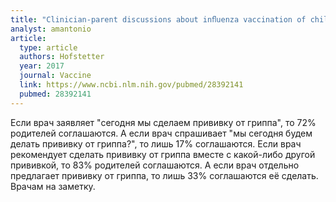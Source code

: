 ```yaml
---
title: "Clinician-parent discussions about inﬂuenza vaccination of children and their association with vaccine acceptance"
analyst: amantonio
article:
  type: article
  authors: Hofstetter
  year: 2017
  journal: Vaccine
  link: https://www.ncbi.nlm.nih.gov/pubmed/28392141
  pubmed: 28392141
---
```


Если врач заявляет "сегодня мы сделаем прививку от гриппа", то 72% родителей соглашаются. А если врач спрашивает "мы сегодня будем делать прививку от гриппа?", то лишь 17% соглашаются.
Если врач рекомендует сделать прививку от гриппа вместе с какой-либо другой прививкой, то 83% родителей соглашаются. А если врач отдельно предлагает прививку от гриппа, то лишь 33% соглашаются её сделать. Врачам на заметку.
